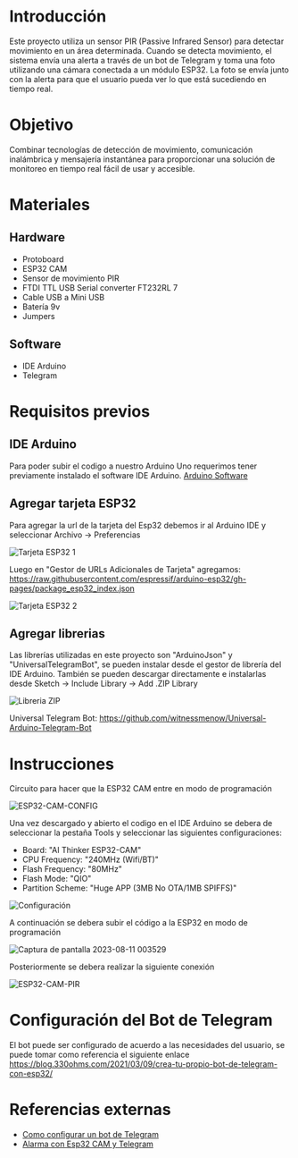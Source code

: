 # Introducción

Este proyecto utiliza un sensor PIR (Passive Infrared Sensor) para detectar movimiento en un área determinada. Cuando se detecta movimiento, el sistema envía una alerta a través de un bot de Telegram y toma una foto utilizando una cámara conectada a un módulo ESP32. La foto se envía junto con la alerta para que el usuario pueda ver lo que está sucediendo en tiempo real.

# Objetivo

Combinar tecnologías de detección de movimiento, comunicación inalámbrica y mensajería instantánea para proporcionar una solución de monitoreo en tiempo real fácil de usar y accesible.

# Materiales
## Hardware
- Protoboard
- ESP32 CAM
- Sensor de movimiento PIR
- FTDI TTL USB Serial converter FT232RL 7
- Cable USB a Mini USB
- Batería 9v
- Jumpers
## Software
- IDE Arduino
- Telegram

# Requisitos previos
## IDE Arduino
Para poder subir el codigo a nuestro Arduino Uno requerimos tener previamente instalado el software IDE Arduino.
[Arduino Software](https://www.arduino.cc/en/software)

## Agregar tarjeta ESP32
Para agregar la url de la tarjeta del Esp32 debemos ir al Arduino IDE y seleccionar Archivo -> Preferencias

![Tarjeta ESP32 1](https://github.com/DanielChaparro82/SmartPill-Dispensador-de-pastillas-inteligente/assets/135756954/e3851425-a7ba-4aa9-b55b-cacc1578f94c)

Luego en "Gestor de URLs Adicionales de Tarjeta" agregamos: https://raw.githubusercontent.com/espressif/arduino-esp32/gh-pages/package_esp32_index.json

![Tarjeta ESP32 2](https://github.com/DanielChaparro82/SmartPill-Dispensador-de-pastillas-inteligente/assets/135756954/99d89824-82ed-44ba-a64b-89152395e312)

## Agregar librerias
Las librerías utilizadas en este proyecto son "ArduinoJson" y "UniversalTelegramBot", se pueden instalar desde el gestor de librería del IDE Arduino. También se pueden descargar directamente e instalarlas desde  Sketch -> Include Library -> Add .ZIP Library

![Libreria ZIP](https://github.com/DanielChaparro82/SmartPill-Dispensador-de-pastillas-inteligente/assets/135756954/77bd9b17-445a-4f13-95e4-dc4bad0496f7)

Universal Telegram Bot: https://github.com/witnessmenow/Universal-Arduino-Telegram-Bot

# Instrucciones

Circuito para hacer que la ESP32 CAM entre en modo de programación

![ESP32-CAM-CONFIG](https://github.com/DanielChaparro82/SmartPill-Dispensador-de-pastillas-inteligente/assets/135756954/bc896d9d-1b75-41c9-b80f-6fbf4978fccd)

Una vez descargado y abierto el codigo en el IDE Arduino se debera de seleccionar la pestaña Tools y seleccionar las siguientes configuraciones:
- Board: "AI Thinker ESP32-CAM"
- CPU Frequency: "240MHz (Wifi/BT)"
- Flash Frequency: "80MHz"
- Flash Mode: "QIO"
- Partition Scheme: "Huge APP (3MB No OTA/1MB SPIFFS)"

![Configuración](https://github.com/DanielChaparro82/SmartPill-Dispensador-de-pastillas-inteligente/assets/135756954/09e49816-d1b2-4327-8391-9ece7ae2a6ee)

A continuación se debera subir el código a la ESP32 en modo de programación

![Captura de pantalla 2023-08-11 003529](https://github.com/DanielChaparro82/SmartPill-Dispensador-de-pastillas-inteligente/assets/135756954/1cbc516c-8082-4f4d-b204-86c7a9e18513)

Posteriormente se debera realizar la siguiente conexión

![ESP32-CAM-PIR](https://github.com/DanielChaparro82/SmartPill-Dispensador-de-pastillas-inteligente/assets/135756954/19bf6c36-dc7b-425b-b967-b4804bd46486)

# Configuración del Bot de Telegram
El bot puede ser configurado de acuerdo a las necesidades del usuario, se puede tomar como referencia el siguiente enlace
https://blog.330ohms.com/2021/03/09/crea-tu-propio-bot-de-telegram-con-esp32/ 

# Referencias externas
- [Como configurar un bot de Telegram](https://blog.330ohms.com/2021/03/09/crea-tu-propio-bot-de-telegram-con-esp32/)
- [Alarma con Esp32 CAM y Telegram](https://github.com/electrodeuna/alarm-esp32cam/tree/main)
